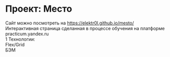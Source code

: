 # Проект: Место
Сайт можно посмотреть на https://elektr0l.github.io/mesto/ </br>
Интерактивная страница сделанная в процессе обучения на платформе practicum.yandex.ru </br>1
Технологии:</br>
Flex/Grid</br>
БЭМ</br>
